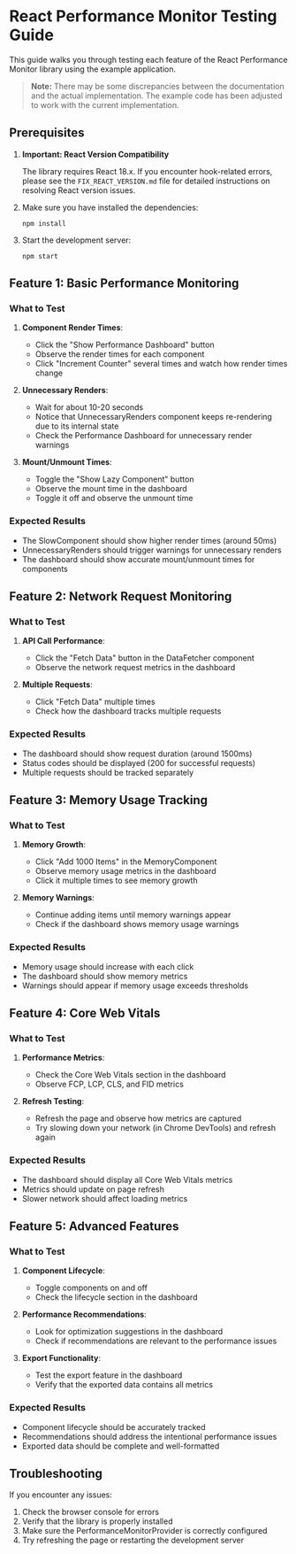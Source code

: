 # React Performance Monitor Testing Guide

This guide walks you through testing each feature of the React Performance Monitor library using the example application.

> **Note:** There may be some discrepancies between the documentation and the actual implementation. The example code has been adjusted to work with the current implementation.

## Prerequisites

1. **Important: React Version Compatibility**
   
   The library requires React 18.x. If you encounter hook-related errors, please see the `FIX_REACT_VERSION.md` file for detailed instructions on resolving React version issues.

2. Make sure you have installed the dependencies:
   ```
   npm install
   ```

3. Start the development server:
   ```
   npm start
   ```

## Feature 1: Basic Performance Monitoring

### What to Test

1. **Component Render Times**:
   - Click the "Show Performance Dashboard" button
   - Observe the render times for each component
   - Click "Increment Counter" several times and watch how render times change

2. **Unnecessary Renders**:
   - Wait for about 10-20 seconds
   - Notice that UnnecessaryRenders component keeps re-rendering due to its internal state
   - Check the Performance Dashboard for unnecessary render warnings

3. **Mount/Unmount Times**:
   - Toggle the "Show Lazy Component" button
   - Observe the mount time in the dashboard
   - Toggle it off and observe the unmount time

### Expected Results

- The SlowComponent should show higher render times (around 50ms)
- UnnecessaryRenders should trigger warnings for unnecessary renders
- The dashboard should show accurate mount/unmount times for components

## Feature 2: Network Request Monitoring

### What to Test

1. **API Call Performance**:
   - Click the "Fetch Data" button in the DataFetcher component
   - Observe the network request metrics in the dashboard

2. **Multiple Requests**:
   - Click "Fetch Data" multiple times
   - Check how the dashboard tracks multiple requests

### Expected Results

- The dashboard should show request duration (around 1500ms)
- Status codes should be displayed (200 for successful requests)
- Multiple requests should be tracked separately

## Feature 3: Memory Usage Tracking

### What to Test

1. **Memory Growth**:
   - Click "Add 1000 Items" in the MemoryComponent
   - Observe memory usage metrics in the dashboard
   - Click it multiple times to see memory growth

2. **Memory Warnings**:
   - Continue adding items until memory warnings appear
   - Check if the dashboard shows memory usage warnings

### Expected Results

- Memory usage should increase with each click
- The dashboard should show memory metrics
- Warnings should appear if memory usage exceeds thresholds

## Feature 4: Core Web Vitals

### What to Test

1. **Performance Metrics**:
   - Check the Core Web Vitals section in the dashboard
   - Observe FCP, LCP, CLS, and FID metrics

2. **Refresh Testing**:
   - Refresh the page and observe how metrics are captured
   - Try slowing down your network (in Chrome DevTools) and refresh again

### Expected Results

- The dashboard should display all Core Web Vitals metrics
- Metrics should update on page refresh
- Slower network should affect loading metrics

## Feature 5: Advanced Features

### What to Test

1. **Component Lifecycle**:
   - Toggle components on and off
   - Check the lifecycle section in the dashboard

2. **Performance Recommendations**:
   - Look for optimization suggestions in the dashboard
   - Check if recommendations are relevant to the performance issues

3. **Export Functionality**:
   - Test the export feature in the dashboard
   - Verify that the exported data contains all metrics

### Expected Results

- Component lifecycle should be accurately tracked
- Recommendations should address the intentional performance issues
- Exported data should be complete and well-formatted

## Troubleshooting

If you encounter any issues:

1. Check the browser console for errors
2. Verify that the library is properly installed
3. Make sure the PerformanceMonitorProvider is correctly configured
4. Try refreshing the page or restarting the development server 